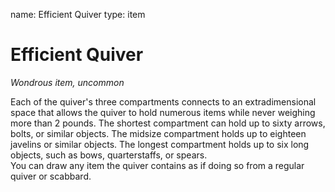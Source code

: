name: Efficient Quiver
type: item

# Efficient Quiver 
_Wondrous item, uncommon_ 

Each of the quiver's three compartments connects to an extradimensional space that allows the quiver to hold numerous items while never weighing more than 2 pounds. The shortest compartment can hold up to sixty arrows, bolts, or similar objects. The midsize compartment holds up to eighteen javelins or similar objects. The longest compartment holds up to six long objects, such as bows, quarterstaffs, or spears.    
You can draw any item the quiver contains as if doing so from a regular quiver or scabbard. 